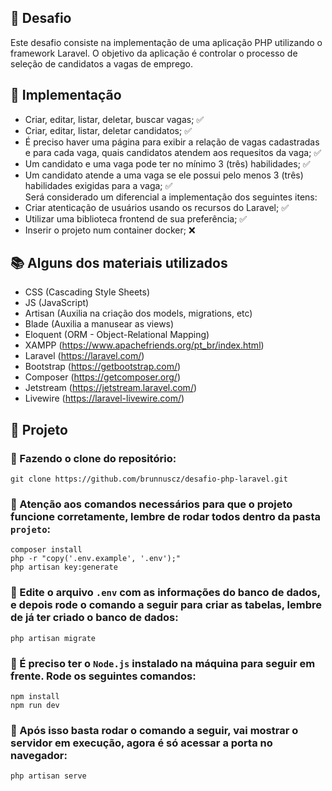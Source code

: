## 📌 Desafio

Este desafio consiste na implementação de uma aplicação PHP utilizando o framework Laravel. O objetivo da aplicação é controlar o processo de seleção de candidatos a vagas de emprego.

## 📐 Implementação

- Criar, editar, listar, deletar, buscar vagas; ✅
- Criar, editar, listar, deletar candidatos; ✅
- É preciso haver uma página para exibir a relação de vagas cadastradas e para cada vaga, quais candidatos atendem aos requesitos da vaga; ✅
- Um candidato e uma vaga pode ter no mínimo 3 (três) habilidades; ✅
- Um candidato atende a uma vaga se ele possui pelo menos 3 (três) habilidades exigidas para a vaga; ✅ <br>
Será considerado um diferencial a implementação dos seguintes itens:
- Criar atenticação de usuários usando os recursos do Laravel; ✅
- Utilizar uma biblioteca frontend de sua preferência; ✅
- Inserir o projeto num container docker; ❌

## 📚 Alguns dos materiais utilizados

- CSS (Cascading Style Sheets)
- JS (JavaScript)
- Artisan (Auxilia na criação dos models, migrations, etc)
- Blade (Auxilia a manusear as views)
- Eloquent (ORM - Object-Relational Mapping)
- XAMPP (https://www.apachefriends.org/pt_br/index.html)
- Laravel (https://laravel.com/)
- Bootstrap (https://getbootstrap.com/)
- Composer (https://getcomposer.org/)
- Jetstream (https://jetstream.laravel.com/)
- Livewire (https://laravel-livewire.com/)

## 📁 Projeto
### 📍 Fazendo o clone do repositório:

    git clone https://github.com/brunnuscz/desafio-php-laravel.git

### 📍 Atenção aos comandos necessários para que o projeto funcione corretamente, lembre de rodar todos dentro da pasta `projeto`:

    composer install
    php -r "copy('.env.example', '.env');"    
    php artisan key:generate
    
### 📍 Edite o arquivo `.env` com as informações do banco de dados, e depois rode o comando a seguir para criar as tabelas, lembre de já ter criado o banco de dados:

    php artisan migrate 

### 📍 É preciso ter o `Node.js` instalado na máquina para seguir em frente. Rode os seguintes comandos:

    npm install
    npm run dev

### 📍 Após isso basta rodar o comando a seguir, vai mostrar o servidor em execução, agora é só acessar a porta no navegador:

    php artisan serve
